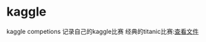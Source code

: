 # kaggle
kaggle competions
记录自己的kaggle比赛
经典的titanic比赛:[查看文件](https://nbviewer.jupyter.org/github/Jweeeeee/kaggle/blob/master/Titanic.ipynb)
